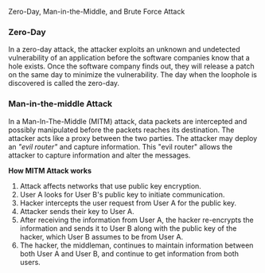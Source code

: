 Zero-Day, Man-in-the-Middle, and Brute Force Attack

### Zero-Day

In a zero-day attack, the attacker exploits an unknown and undetected vulnerability of an application before the software companies know that a hole exists. Once the software company finds out, they will release a patch on the same day to minimize the vulnerability. The day when the loophole is discovered is called the zero-day. 

### Man-in-the-middle Attack

In a Man-In-The-Middle (MITM) attack, data packets are intercepted and possibly manipulated before the packets reaches its destination. The attacker acts like a proxy between the two parties. The attacker may deploy an *"evil router"* and capture information. This "evil router" allows the attacker to capture information and alter the messages. 

**How MITM Attack works**
1. Attack affects networks that use public key encryption.
2. User A looks for User B's public key to initiate communication.
3. Hacker intercepts the user request from User A for the public key.
4. Attacker sends their key to User A. 
5. After receiving the information from User A, the hacker re-encrypts the information and sends it to User B along with the public key of the hacker, which User B assumes to be from User A. 
6. The hacker, the middleman, continues to maintain information between both User A and User B, and continue to get information from both users. 
